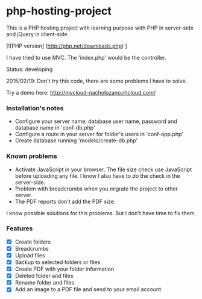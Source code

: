 # php-hosting-project

This is a PHP hosting project with learning purpose with PHP in server-side and jQuery in client-side.

[![PHP version] (http://php.net/downloads.php) ]

I have tried to use MVC. The 'index.php' would be the controller.

Status: developing

2015/02/19: Don't try this code, there are some problems I have to solve. 

Try a demo here: http://mycloud-nacholozano.rhcloud.com/

### Installation's notes

- Configure your server name, database user name, password and database name in 'conf-db.php'
- Configure a route in your server for folder's users in 'conf-app.php'
- Create database running 'modelo/create-db.php'

### Known problems

- Activate JavaScript in your browser. The file size check use JavaScript before uploading any file. I know I also have to do the check in the server-side.
- Problem with breadcrumbs when you migrate the project to other server.
- The PDF reports don't add the PDF size.

I know possible solutions for this problems. But I don't have time to fix them. 

### Features

- [x] Create folders 
- [x] Breadcrumbs
- [x] Upload files
- [x] Backup to selected folders or files
- [x] Create PDF with your folder information
- [x] Deleted folder and files
- [x] Rename folder and files
- [X] Add an image to a PDF file and send to your email account
